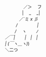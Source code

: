 　　　　　 ／＞　 フ<br />
　　　　　| 　_　 _|<br />
　 　　　／`ミ _x 彡<br />
　　 　 /　　　 　 |<br />
　　　 /　 ヽ　　 ﾉ<br />
　／￣|　　 |　|　|<br />
　| (￣ヽ＿_ヽ_)_)<br />
　＼二つ<br />
